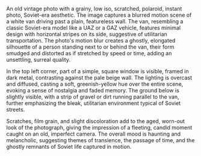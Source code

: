 An old vintage photo with a grainy, low iso, scratched, polaroid, instant photo, Soviet-era aesthetic. The image captures a blurred motion scene of a white van driving past a plain, featureless wall. The van, resembling a classic Soviet-era model like a UAZ or a GAZ vehicle, features minimal design with horizontal stripes on its side, suggestive of utilitarian transportation. The photo's motion blur creates a ghostly, elongated silhouette of a person standing next to or behind the van, their form smudged and distorted as if stretched by speed or time, adding an unsettling, surreal quality.

In the top left corner, part of a simple, square window is visible, framed in dark metal, contrasting against the pale beige wall. The lighting is overcast and diffused, casting a soft, greenish-yellow hue over the entire scene, evoking a sense of nostalgia and faded memory. The ground below is slightly visible, with a strip of gravel or dirt running parallel to the van, further emphasizing the bleak, utilitarian environment typical of Soviet streets.

Scratches, film grain, and slight discoloration add to the aged, worn-out look of the photograph, giving the impression of a fleeting, candid moment caught on an old, imperfect camera. The overall mood is haunting and melancholic, suggesting themes of transience, the passage of time, and the ghostly remnants of Soviet life captured in motion.